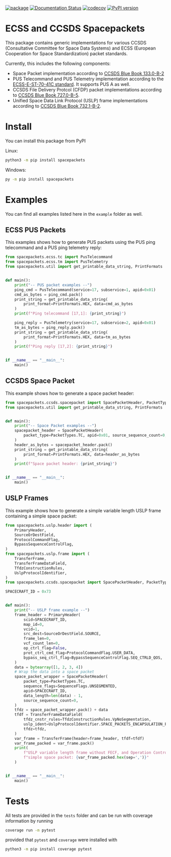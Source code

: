[![package](https://github.com/robamu-org/py-spacepackets/actions/workflows/package.yml/badge.svg)](https://github.com/robamu-org/py-spacepackets/actions/workflows/package.yml)
[![Documentation Status](https://readthedocs.org/projects/spacepackets/badge/?version=latest)](https://spacepackets.readthedocs.io/en/latest/?badge=latest)
[![codecov](https://codecov.io/gh/robamu-org/py-spacepackets/branch/main/graph/badge.svg?token=YFLM60LCVI)](https://codecov.io/gh/robamu-org/py-spacepackets)
[![PyPI version](https://badge.fury.io/py/spacepackets.svg)](https://badge.fury.io/py/spacepackets)

ECSS and CCSDS Spacepackets
======

This package contains generic implementations for various CCSDS
(Consultative Committee for Space Data Systems) and ECSS
(European Cooperation for Space Standardization) packet standards.

Currently, this includes the following components:

- Space Packet implementation according to
  [CCSDS Blue Book 133.0-B-2](https://public.ccsds.org/Pubs/133x0b2e1.pdf)
- PUS Telecommand and PUS Telemetry implementation according to the
  [ECSS-E-ST-70-41C standard](https://ecss.nl/standard/ecss-e-st-70-41c-space-engineering-telemetry-and-telecommand-packet-utilization-15-april-2016/).
  It supports PUS A as well.
- CCSDS File Delivery Protcol (CFDP) packet implementations according to
  [CCSDS Blue Book 727.0-B-5](https://public.ccsds.org/Pubs/727x0b5.pdf).
- Unified Space Data Link Protocol (USLP) frame implementations according to
  [CCSDS Blue Book 732.1-B-2](https://public.ccsds.org/Pubs/732x1b2.pdf).

# Install

You can install this package from PyPI

Linux:

```sh
python3 -m pip install spacepackets
```

Windows:

```sh
py -m pip install spacepackets
```

# Examples

You can find all examples listed here in the `example` folder as well.

## ECSS PUS Packets

This examples shows how to generate PUS packets using the PUS ping telecommand and a PUS
ping telemetry reply:

```py
from spacepackets.ecss.tc import PusTelecommand
from spacepackets.ecss.tm import PusTelemetry
from spacepackets.util import get_printable_data_string, PrintFormats


def main():
    print("-- PUS packet examples --")
    ping_cmd = PusTelecommand(service=17, subservice=1, apid=0x01)
    cmd_as_bytes = ping_cmd.pack()
    print_string = get_printable_data_string(
        print_format=PrintFormats.HEX, data=cmd_as_bytes
    )
    print(f"Ping telecommand [17,1]: {print_string}")

    ping_reply = PusTelemetry(service=17, subservice=2, apid=0x01)
    tm_as_bytes = ping_reply.pack()
    print_string = get_printable_data_string(
        print_format=PrintFormats.HEX, data=tm_as_bytes
    )
    print(f"Ping reply [17,2]: {print_string}")


if __name__ == "__main__":
    main()

```

## CCSDS Space Packet

This example shows how to generate a space packet header:

```py
from spacepackets.ccsds.spacepacket import SpacePacketHeader, PacketTypes
from spacepackets.util import get_printable_data_string, PrintFormats


def main():
    print("-- Space Packet examples --")
    spacepacket_header = SpacePacketHeader(
        packet_type=PacketTypes.TC, apid=0x01, source_sequence_count=0, data_length=0
    )
    header_as_bytes = spacepacket_header.pack()
    print_string = get_printable_data_string(
        print_format=PrintFormats.HEX, data=header_as_bytes
    )
    print(f"Space packet header: {print_string}")


if __name__ == "__main__":
    main()

```

## USLP Frames

This example shows how to generate a simple variable length USLP frame containing a simple
space packet:

```py
from spacepackets.uslp.header import (
    PrimaryHeader,
    SourceOrDestField,
    ProtocolCommandFlag,
    BypassSequenceControlFlag,
)
from spacepackets.uslp.frame import (
    TransferFrame,
    TransferFrameDataField,
    TfdzConstructionRules,
    UslpProtocolIdentifier,
)
from spacepackets.ccsds.spacepacket import SpacePacketHeader, PacketTypes, SequenceFlags

SPACECRAFT_ID = 0x73


def main():
    print("-- USLP frame example --")
    frame_header = PrimaryHeader(
        scid=SPACECRAFT_ID,
        map_id=0,
        vcid=1,
        src_dest=SourceOrDestField.SOURCE,
        frame_len=0,
        vcf_count_len=0,
        op_ctrl_flag=False,
        prot_ctrl_cmd_flag=ProtocolCommandFlag.USER_DATA,
        bypass_seq_ctrl_flag=BypassSequenceControlFlag.SEQ_CTRLD_QOS,
    )
    data = bytearray([1, 2, 3, 4])
    # Wrap the data into a space packet
    space_packet_wrapper = SpacePacketHeader(
        packet_type=PacketTypes.TC,
        sequence_flags=SequenceFlags.UNSEGMENTED,
        apid=SPACECRAFT_ID,
        data_length=len(data) - 1,
        source_sequence_count=0,
    )
    tfdz = space_packet_wrapper.pack() + data
    tfdf = TransferFrameDataField(
        tfdz_cnstr_rules=TfdzConstructionRules.VpNoSegmentation,
        uslp_ident=UslpProtocolIdentifier.SPACE_PACKETS_ENCAPSULATION_PACKETS,
        tfdz=tfdz,
    )
    var_frame = TransferFrame(header=frame_header, tfdf=tfdf)
    var_frame_packed = var_frame.pack()
    print(
        f"USLP variable length frame without FECF, and Operation Control Field containing a "
        f"simple space packet: {var_frame_packed.hex(sep=',')}"
    )


if __name__ == "__main__":
    main()

```

# Tests

All tests are provided in the `tests` folder and can be run with coverage information
by running

```sh
coverage run -m pytest
```

provided that `pytest` and `coverage` were installed with

```sh
python3 -m pip install coverage pytest
```
